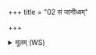 +++
title = "02 सं जानीध्वम्"

+++
<details><summary>मूलम् (WS)</summary>

सं जानीध्वं सं पृच्यध्वं सं वो मनांसि जानताम् ।  
देवा भागं यथा पूर्वे सञ्जानाना उपासते ॥ २ ॥
</details>